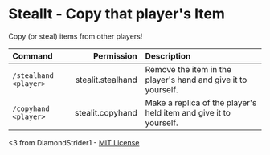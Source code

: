 # StealIt - Copy that player's Item

Copy (or steal) items from other players!

| Command | Permission | Description |
| :------ | ---------: | :---------- |
| `/stealhand <player>` | stealit.stealhand | Remove the item in the player's hand and give it to yourself. |
| `/copyhand <player>` | stealit.copyhand | Make a replica of the player's held item and give it to yourself. |

<3 from DiamondStrider1 - [MIT License](LICENSE)
